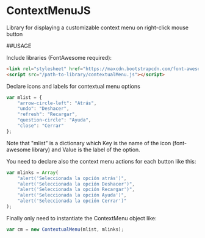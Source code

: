 # ContextMenuJS
Library for displaying a customizable context menu on right-click mouse button

##USAGE
 
Include libraries (FontAwesome required):
```html
<link rel="stylesheet" href="https://maxcdn.bootstrapcdn.com/font-awesome/4.5.0/css/font-awesome.min.css" />
<script src="/path-to-library/contextualMenu.js"></script>
```

Declare icons and labels for contextual menu options
```javascript
var mlist = {
	"arrow-circle-left": "Atrás",
	"undo": "Deshacer",
	"refresh": "Recargar",
	"question-circle": "Ayuda",
	"close": "Cerrar"
};
```

Note that "mlist" is a dictionary which Key is the name of the icon (font-awesome library) and Value is the label of the option.

You need to declare also the context menu actions for each button like this:
```javascript
var mlinks = Array(
	"alert('Seleccionada la opción atrás')",
	"alert('Seleccionada la opción Deshacer')",
	"alert('Seleccionada la opción Recargar')",
	"alert('Seleccionada la opción Ayuda')",
	"alert('Seleccionada la opción Cerrar')"
);
```

Finally only need to instantiate the ContextMenu object like:
```javascript
var cm = new ContextualMenu(mlist, mlinks);
```
